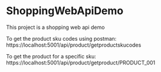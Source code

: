# ShoppingWebApiDemo
 This project is a shopping web api demo


 To get the product sku codes using postman:
 https://localhost:5001/api/product/getproductskucodes

 To get the product for a specific sku:
 https://localhost:5001/api/product/getproduct/PRODUCT_001
